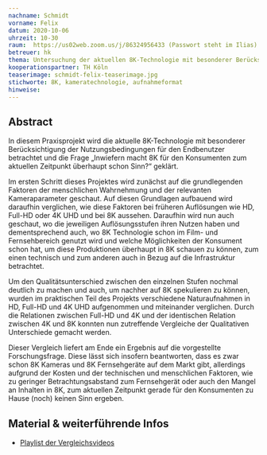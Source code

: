```yaml
---
nachname: Schmidt
vorname: Felix
datum: 2020-10-06
uhrzeit: 10-30
raum:  https://us02web.zoom.us/j/86324956433 (Passwort steht im Ilias) Präsentation
betreuer: hk
thema: Untersuchung der aktuellen 8K-Technologie mit besonderer Berücksichtigung der Nutzungsbedingungen fur den Endverbraucher
kooperationspartner: TH Köln
teaserimage: schmidt-felix-teaserimage.jpg
stichworte: 8K, kameratechnologie, aufnahmeformat
hinweise:
---
```


## Abstract

In diesem Praxisprojekt wird die aktuelle 8K-Technologie mit besonderer Berücksichtigung der Nutzungsbedingungen für den Endbenutzer betrachtet und die Frage „Inwiefern macht 8K für den Konsumenten zum aktuellen Zeitpunkt überhaupt schon Sinn?“ geklärt.

Im ersten Schritt dieses Projektes wird zunächst auf die grundlegenden Faktoren der menschlichen Wahrnehmung und der relevanten Kameraparameter geschaut. Auf diesen Grundlagen aufbauend wird daraufhin verglichen, wie diese Faktoren bei früheren Auflösungen wie HD, Full-HD oder 4K UHD und bei 8K aussehen. Daraufhin wird nun auch geschaut, wo die jeweiligen Auflösungsstufen ihren Nutzen haben und dementsprechend auch, wo 8K Technologie schon im Film- und Fernsehbereich genutzt wird und welche Möglichkeiten der Konsument schon hat, um diese Produktionen überhaupt in 8K schauen zu können, zum einen technisch und zum anderen auch in Bezug auf die Infrastruktur betrachtet.

Um den Qualitätsunterschied zwischen den einzelnen Stufen nochmal deutlich zu machen und auch, um nachher auf 8K spekulieren zu können, wurden im praktischen Teil des Projekts verschiedene Naturaufnahmen in HD, Full-HD und 4K UHD aufgenommen und miteinander verglichen. Durch die Relationen zwischen Full-HD und 4K und der identischen Relation zwischen 4K und 8K konnten nun zutreffende Vergleiche der Qualitativen Unterschiede gemacht werden.   

Dieser Vergleich liefert am Ende ein Ergebnis auf die vorgestellte Forschungsfrage. 
Diese lässt sich insofern beantworten, dass es zwar schon 8K Kameras und 8K Fernsehgeräte auf dem Markt gibt, allerdings aufgrund der Kosten und der technischen und menschlichen Faktoren, wie zu geringer Betrachtungsabstand zum Fernsehgerät oder auch den Mangel an Inhalten in 8K, zum aktuellen Zeitpunkt gerade für den Konsumenten zu Hause (noch) keinen Sinn ergeben.


## Material & weiterführende Infos
- [Playlist der Vergleichsvideos](https://www.youtube.com/playlist?list=PLeO27O4OndkFBXVxVB_unnl2V2LvD2vVt)
